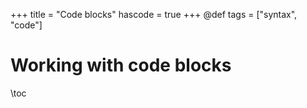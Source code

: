 +++
title = "Code blocks"
hascode = true
+++
@def tags = ["syntax", "code"]

# Working with code blocks

\toc